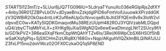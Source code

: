 $START$5I123mT/z+5LUur8jJQ7TG096lU+5LdryaTYunuXc036eRGIpRjs2dfXY+4nby36R01ZZBPvLbOV+dDyaeBnxZzkjdgIPiD6oFmtVoifJuuowkXPrzddGKzV3QWBiR2OkOax4ntLirK2uf6eAUpGcNvvcqe8UbJtd3FfQEm9v9x3IoW2vlolpvxEC0w+KATy5IQDKGmaqvdMu38REzUUpH482ROJ3YQIVzabMLDQpduQ4/zbyCTIqMbYxLX+zXHKg9juXiaSWgN2Qx6ewEwaDtmzgLNtT2SUcy9f/tb/GD1kPVZ+3R6eaSXqFfkmCbpWtQAhYTZv6Is/3Rel/K6WpCbSX6HSOf5hBwSaKXqfgPIq+SjSXCHmZizURq8X/168Gv+Nqp/AKguhVIQZklmBILQiNA1JUJZ3fxLP15no2doVWcz02OFX0CzkaOQ1q5P8$END$